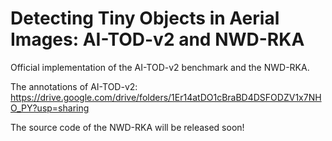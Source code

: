 # Detecting Tiny Objects in Aerial Images: AI-TOD-v2 and NWD-RKA
Official implementation of the AI-TOD-v2 benchmark and the NWD-RKA. 

The annotations of AI-TOD-v2: https://drive.google.com/drive/folders/1Er14atDO1cBraBD4DSFODZV1x7NHO_PY?usp=sharing

The source code of the NWD-RKA will be released soon!
